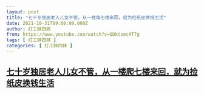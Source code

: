 ```yaml
---
layout: post
title: "七十岁独居老人儿女不管，从一楼爬七楼来回，就为捡纸皮换钱生活"
date: 2021-10-31T09:00:09.000Z
author: 打工妹四妹
from: https://www.youtube.com/watch?v=QDktzmcAT7g
tags: [ 打工妹四妹 ]
categories: [ 打工妹四妹 ]
---
```

<!--1635670809000-->
[七十岁独居老人儿女不管，从一楼爬七楼来回，就为捡纸皮换钱生活](https://www.youtube.com/watch?v=QDktzmcAT7g)
------

<div>

</div>
